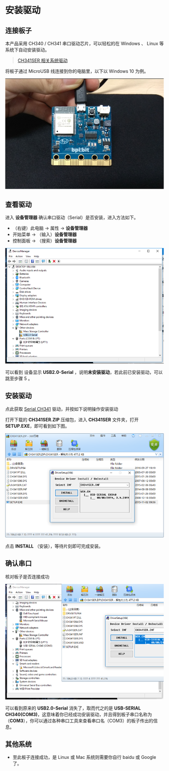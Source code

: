 # 安装驱动

## 连接板子

本产品采用 CH340 / CH341 串口驱动芯片，可以轻松的在 Windows 、 Linux 等系统下自动安装驱动。

> [CH341SER 相关系统驱动](http://www.wch.cn/download/CH341SER_ZIP.html)

将板子通过 MicroUSB 线连接到你的电脑里，以下以 Windows 10 为例。

![](../assets/getting_started/driver/connect.png)

## 查看驱动

进入 **设备管理器** 确认串口驱动（Serial）是否安装，进入方法如下。

- （右键）此电脑 -> 属性 -> **设备管理器**
- 开始菜单 -> （输入）**设备管理器**
- 控制面板 -> （搜索）**设备管理器**

![](../assets/getting_started/driver/error.png)

可以看到 设备显示 **USB2.0-Serial** ，说明**未安装驱动**，若此前已安装驱动，可以跳至步骤 5 。

## 安装驱动

点此获取 [Serial CH341](http://www.wch.cn/downloads/file/5.html) 驱动，并按如下说明操作安装驱动

打开下载的 **CH341SER.ZIP** 压缩包，进入 **CH341SER** 文件夹，打开 **SETUP.EXE**，即可看到如下图。

![](../assets/getting_started/driver/install.png)

点击 **INSTALL** （安装），等待片刻即可完成安装。

## 确认串口

核对板子是否连接成功

![](../assets/getting_started/driver/success.png)

可以看到原来的 **USB2.0-Serial** 消失了，取而代之的是 **USB-SERIAL CH340(COM3)**，这意味着你已经成功安装驱动，并且得到板子串口名称为（**COM3**），你可以通过各种串口工具来查看串口名（COM3）的板子传出的信息。

## 其他系统

- 至此板子连接成功，是 Linux 或 Mac 系统则需要你自行 baidu 或 Google 了。
